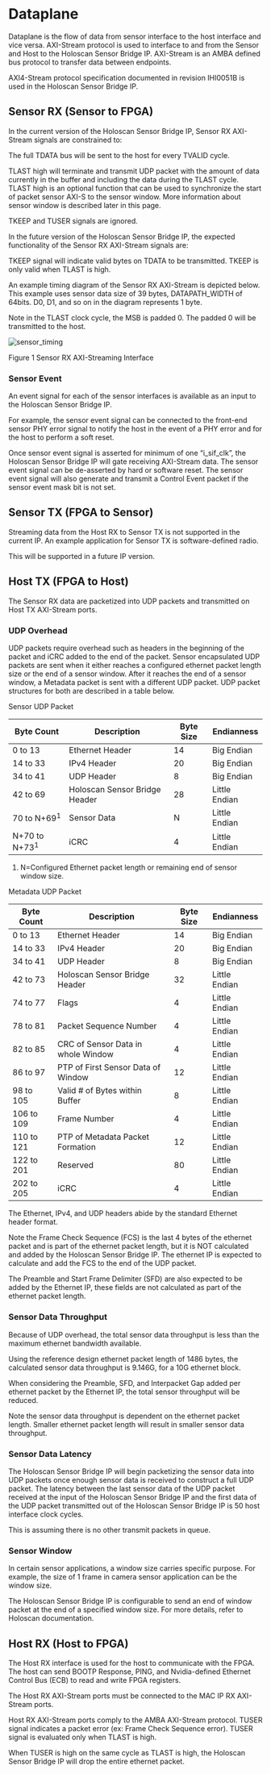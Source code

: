 # Dataplane

Dataplane is the flow of data from sensor interface to the host interface and vice
versa. AXI-Stream protocol is used to interface to and from the Sensor and Host to the
Holoscan Sensor Bridge IP. AXI-Stream is an AMBA defined bus protocol to transfer data
between endpoints.

AXI4-Stream protocol specification documented in revision IHI0051B is used in the
Holoscan Sensor Bridge IP.

## Sensor RX (Sensor to FPGA)

In the current version of the Holoscan Sensor Bridge IP, Sensor RX AXI-Stream signals
are constrained to:

The full TDATA bus will be sent to the host for every TVALID cycle.

TLAST high will terminate and transmit UDP packet with the amount of data currently in
the buffer and including the data during the TLAST cycle. TLAST high is an optional
function that can be used to synchronize the start of packet sensor AXI-S to the sensor
window. More information about sensor window is described later in this page.

TKEEP and TUSER signals are ignored.

In the future version of the Holoscan Sensor Bridge IP, the expected functionality of
the Sensor RX AXI-Stream signals are:

TKEEP signal will indicate valid bytes on TDATA to be transmitted. TKEEP is only valid
when TLAST is high.

An example timing diagram of the Sensor RX AXI-Stream is depicted below. This example
uses sensor data size of 39 bytes, DATAPATH_WIDTH of 64bits. D0, D1, and so on in the
diagram represents 1 byte.

Note in the TLAST clock cycle, the MSB is padded 0. The padded 0 will be transmitted to
the host.

![sensor_timing](sensor_timing.png)

Figure 1 Sensor RX AXI-Streaming Interface

### Sensor Event

An event signal for each of the sensor interfaces is available as an input to the
Holoscan Sensor Bridge IP.

For example, the sensor event signal can be connected to the front-end sensor PHY error
signal to notify the host in the event of a PHY error and for the host to perform a soft
reset.

Once sensor event signal is asserted for minimum of one “i_sif_clk”, the Holoscan Sensor
Bridge IP will gate receiving AXI-Stream data. The sensor event signal can be
de-asserted by hard or software reset. The sensor event signal will also generate and
transmit a Control Event packet if the sensor event mask bit is not set.

## Sensor TX (FPGA to Sensor)

Streaming data from the Host RX to Sensor TX is not supported in the current IP. An
example application for Sensor TX is software-defined radio.

This will be supported in a future IP version.

## Host TX (FPGA to Host)

The Sensor RX data are packetized into UDP packets and transmitted on Host TX AXI-Stream
ports.

### UDP Overhead

UDP packets require overhead such as headers in the beginning of the packet and iCRC
added to the end of the packet. Sensor encapsulated UDP packets are sent when it either
reaches a configured ethernet packet length size or the end of a sensor window. After it
reaches the end of a sensor window, a Metadata packet is sent with a different UDP
packet. UDP packet structures for both are described in a table below.

Sensor UDP Packet

| **Byte Count**          | **Description**               | **Byte Size** | **Endianness** |
| ----------------------- | ----------------------------- | ------------- | -------------- |
| 0 to 13                 | Ethernet Header               | 14            | Big Endian     |
| 14 to 33                | IPv4 Header                   | 20            | Big Endian     |
| 34 to 41                | UDP Header                    | 8             | Big Endian     |
| 42 to 69                | Holoscan Sensor Bridge Header | 28            | Little Endian  |
| 70 to N+69<sup>1<sup>   | Sensor Data                   | N             | Little Endian  |
| N+70 to N+73<sup>1<sup> | iCRC                          | 4             | Little Endian  |

1. N=Configured Ethernet packet length or remaining end of sensor window size.

Metadata UDP Packet

| **Byte Count** | **Description**                    | **Byte Size** | **Endianness** |
| -------------- | ---------------------------------- | ------------- | -------------- |
| 0 to 13        | Ethernet Header                    | 14            | Big Endian     |
| 14 to 33       | IPv4 Header                        | 20            | Big Endian     |
| 34 to 41       | UDP Header                         | 8             | Big Endian     |
| 42 to 73       | Holoscan Sensor Bridge Header      | 32            | Little Endian  |
| 74 to 77       | Flags                              | 4             | Little Endian  |
| 78 to 81       | Packet Sequence Number             | 4             | Little Endian  |
| 82 to 85       | CRC of Sensor Data in whole Window | 4             | Little Endian  |
| 86 to 97       | PTP of First Sensor Data of Window | 12            | Little Endian  |
| 98 to 105      | Valid # of Bytes within Buffer     | 8             | Little Endian  |
| 106 to 109     | Frame Number                       | 4             | Little Endian  |
| 110 to 121     | PTP of Metadata Packet Formation   | 12            | Little Endian  |
| 122 to 201     | Reserved                           | 80            | Little Endian  |
| 202 to 205     | iCRC                               | 4             | Little Endian  |

The Ethernet, IPv4, and UDP headers abide by the standard Ethernet header format.

Note the Frame Check Sequence (FCS) is the last 4 bytes of the ethernet packet and is
part of the ethernet packet length, but it is NOT calculated and added by the Holoscan
Sensor Bridge IP. The ethernet IP is expected to calculate and add the FCS to the end of
the UDP packet.

The Preamble and Start Frame Delimiter (SFD) are also expected to be added by the
Ethernet IP, these fields are not calculated as part of the ethernet packet length.

### Sensor Data Throughput

Because of UDP overhead, the total sensor data throughput is less than the maximum
ethernet bandwidth available.

Using the reference design ethernet packet length of 1486 bytes, the calculated sensor
data throughput is 9.146G, for a 10G ethernet block.

When considering the Preamble, SFD, and Interpacket Gap added per ethernet packet by the
Ethernet IP, the total sensor throughput will be reduced.

Note the sensor data throughput is dependent on the ethernet packet length. Smaller
ethernet packet length will result in smaller sensor data throughput.

### Sensor Data Latency

The Holoscan Sensor Bridge IP will begin packetizing the sensor data into UDP packets
once enough sensor data is received to construct a full UDP packet. The latency between
the last sensor data of the UDP packet received at the input of the Holoscan Sensor
Bridge IP and the first data of the UDP packet transmitted out of the Holoscan Sensor
Bridge IP is 50 host interface clock cycles.

This is assuming there is no other transmit packets in queue.

### Sensor Window

In certain sensor applications, a window size carries specific purpose. For example, the
size of 1 frame in camera sensor application can be the window size.

The Holoscan Sensor Bridge IP is configurable to send an end of window packet at the end
of a specified window size. For more details, refer to Holoscan documentation.

## Host RX (Host to FPGA)

The Host RX interface is used for the host to communicate with the FPGA. The host can
send BOOTP Response, PING, and Nvidia-defined Ethernet Control Bus (ECB) to read and
write FPGA registers.

The Host RX AXI-Stream ports must be connected to the MAC IP RX AXI-Stream ports.

Host RX AXI-Stream ports comply to the AMBA AXI-Stream protocol. TUSER signal indicates
a packet error (ex: Frame Check Sequence error). TUSER signal is evaluated only when
TLAST is high.

When TUSER is high on the same cycle as TLAST is high, the Holoscan Sensor Bridge IP
will drop the entire ethernet packet.

